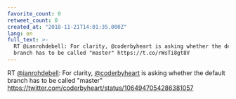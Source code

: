 ```yaml
---
favorite_count: 0
retweet_count: 0
created_at: "2018-11-21T14:01:35.000Z"
lang: en
full_text: >-
  RT @ianrohdebell: For clarity, @coderbyheart is asking whether the default
  branch has to be called "master" https://t.co/rWsTi8gt8V
---
```


RT [@ianrohdebell](https://twitter.com/ianrohdebell): For clarity,
[@coderbyheart](https://twitter.com/coderbyheart) is asking whether the default
branch has to be called "master"
<https://twitter.com/coderbyheart/status/1064947054286381057>
